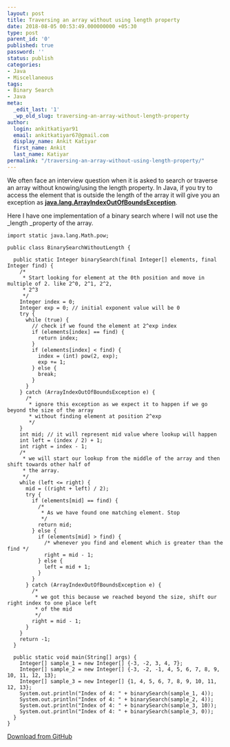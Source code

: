 ```yaml
---
layout: post
title: Traversing an array without using length property
date: 2018-08-05 00:53:49.000000000 +05:30
type: post
parent_id: '0'
published: true
password: ''
status: publish
categories:
- Java
- Miscellaneous
tags:
- Binary Search
- Java
meta:
  _edit_last: '1'
  _wp_old_slug: traversing-an-array-without-length-property
author:
  login: ankitkatiyar91
  email: ankitkatiyar67@gmail.com
  display_name: Ankit Katiyar
  first_name: Ankit
  last_name: Katiyar
permalink: "/traversing-an-array-without-using-length-property/"
---
```

We often face an interview question when it is asked to search or traverse an array without knowing/using the length property. In Java, if you try to access the element that is outside the length of the array it will give you an exception as&nbsp;[**java.lang.ArrayIndexOutOfBoundsException**](https://docs.oracle.com/javase/7/docs/api/java/lang/ArrayIndexOutOfBoundsException.html).

Here I have one implementation&nbsp;of a binary search where I will not use the _length&nbsp;_property of the array.

```
import static java.lang.Math.pow;

public class BinarySearchWithoutLength {

  public static Integer binarySearch(final Integer[] elements, final Integer find) {
    /*
     * Start looking for element at the 0th position and move in multiple of 2. like 2^0, 2^1, 2^2,
     * 2^3
     */
    Integer index = 0;
    Integer exp = 0; // initial exponent value will be 0
    try {
      while (true) {
        // check if we found the element at 2^exp index
        if (elements[index] == find) {
          return index;
        }
        if (elements[index] < find) {
          index = (int) pow(2, exp);
          exp += 1;
        } else {
          break;
        }
      }
    } catch (ArrayIndexOutOfBoundsException e) {
      /*
       * ignore this exception as we expect it to happen if we go beyond the size of the array
       * without finding element at position 2^exp
       */
    }
    int mid; // it will represent mid value where lookup will happen
    int left = (index / 2) + 1;
    int right = index - 1;
    /*
     * we will start our lookup from the middle of the array and then shift towards other half of
     * the array.
     */
    while (left <= right) {
      mid = ((right + left) / 2);
      try {
        if (elements[mid] == find) {
          /*
           * As we have found one matching element. Stop
           */
          return mid;
        } else {
          if (elements[mid] > find) {
            /* whenever you find and element which is greater than the find */
            right = mid - 1;
          } else {
            left = mid + 1;
          }
        }
      } catch (ArrayIndexOutOfBoundsException e) {
        /*
         * we got this because we reached beyond the size, shift our right index to one place left
         * of the mid
         */
        right = mid - 1;
      }
    }
    return -1;
  }

  public static void main(String[] args) {
    Integer[] sample_1 = new Integer[] {-3, -2, 3, 4, 7};
    Integer[] sample_2 = new Integer[] {-3, -2, -1, 4, 5, 6, 7, 8, 9, 10, 11, 12, 13};
    Integer[] sample_3 = new Integer[] {1, 4, 5, 6, 7, 8, 9, 10, 11, 12, 13};
    System.out.println("Index of 4: " + binarySearch(sample_1, 4));
    System.out.println("Index of 4: " + binarySearch(sample_2, 4));
    System.out.println("Index of 4: " + binarySearch(sample_3, 10));
    System.out.println("Index of 4: " + binarySearch(sample_3, 0));
  }
}
```

[Download from GitHub](https://github.com/ankitkatiyar91/bytefold/blob/master/java/BinarySearchWithoutLength.java)

